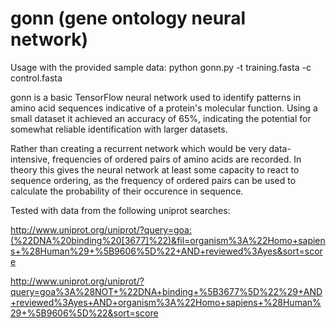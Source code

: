 # gonn (gene ontology neural network)

Usage with the provided sample data:
python gonn.py -t training.fasta -c control.fasta

gonn is a basic TensorFlow neural network used to identify patterns in amino acid sequences indicative of a protein's molecular function. Using a small dataset it achieved an accuracy of 65%, indicating the potential for somewhat reliable identification with larger datasets.

Rather than creating a recurrent network which would be very data-intensive, frequencies of ordered pairs of amino acids are recorded. In theory this gives the neural network at least some capacity to react to sequence ordering, as the frequency of ordered pairs can be used to calculate the probability of their occurence in sequence.


Tested with data from the following uniprot searches:

http://www.uniprot.org/uniprot/?query=goa:(%22DNA%20binding%20[3677]%22)&fil=organism%3A%22Homo+sapiens+%28Human%29+%5B9606%5D%22+AND+reviewed%3Ayes&sort=score

http://www.uniprot.org/uniprot/?query=goa%3A%28NOT+%22DNA+binding+%5B3677%5D%22%29+AND+reviewed%3Ayes+AND+organism%3A%22Homo+sapiens+%28Human%29+%5B9606%5D%22&sort=score
